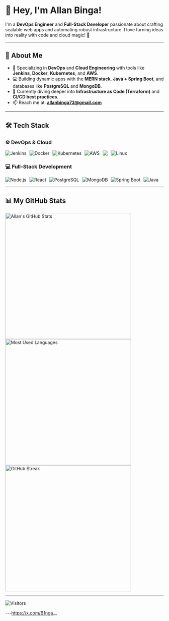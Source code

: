 # 👋 Hey, I'm Allan Binga!

I'm a **DevOps Engineer** and **Full-Stack Developer** passionate about crafting scalable web apps and automating robust infrastructure. I love turning ideas into reality with code and cloud magic! 🚀

---

## 🌟 About Me

- 🔧 Specializing in **DevOps** and **Cloud Engineering** with tools like **Jenkins**, **Docker**, **Kubernetes**, and **AWS**.
- 💻 Building dynamic apps with the **MERN stack**, **Java + Spring Boot**, and databases like **PostgreSQL** and **MongoDB**.
- 🌱 Currently diving deeper into **Infrastructure as Code (Terraform)** and **CI/CD best practices**.
- 📫 Reach me at: **[allanbinga73@gmail.com](mailto:allanbinga73@gmail.com)**

---

## 🛠️ Tech Stack

### ⚙️ DevOps & Cloud

<div style="display: flex; gap: 10px; flex-wrap: wrap;">
  <img src="https://img.shields.io/badge/Jenkins-%23D24939.svg?style=flat-square&logo=jenkins&logoColor=white" alt="Jenkins" />
  <img src="https://img.shields.io/badge/Docker-%232496ED.svg?style=flat-square&logo=docker&logoColor=white" alt="Docker" />
  <img src="https://img.shields.io/badge/Kubernetes-%23326CE5.svg?style=flat-square&logo=kubernetes&logoColor=white" alt="Kubernetes" />
  <img src="https://img.shields.io/badge/AWS-%23FF9900.svg?style=flat-square&logo=amazon-aws&logoColor=white" alt="AWS" />
  <img src="https://img.shields.io/badge/">
  <img src="https://img.shields.io/badge/Linux-%23FCC624.svg?style=flat-square&logo=linux&logoColor=black" alt="Linux" />
</div>

### 💻 Full-Stack Development

<div style="display: flex; gap: 10px; flex-wrap: wrap;">
  <img src="https://img.shields.io/badge/Node.js-%23339933.svg?style=flat-square&logo=node.js&logoColor=white" alt="Node.js" />
  <img src="https://img.shields.io/badge/React-%2320232a.svg?style=flat-square&logo=react&logoColor=%2361DAFB" alt="React" />
  <img src="https://img.shields.io/badge/PostgreSQL-%23316192.svg?style=flat-square&logo=postgresql&logoColor=white" alt="PostgreSQL" />
  <img src="https://img.shields.io/badge/MongoDB-%2347A248.svg?style=flat-square&logo=mongodb&logoColor=white" alt="MongoDB" />
  <img src="https://img.shields.io/badge/Spring_Boot-%236DB33F.svg?style=flat-square&logo=spring-boot&logoColor=white" alt="Spring Boot" />
  <img src="https://img.shields.io/badge/Java-%23ED8B00.svg?style=flat-square&logo=java&logoColor=white" alt="Java" />
</div>

---

## 📊 My GitHub Stats

<img src="https://github-readme-stats.vercel.app/api?username=Allan-Binga&show_icons=true&theme=radical" alt="Allan's GitHub Stats" width="400" />
<img src="https://github-readme-stats.vercel.app/api/top-langs/?username=Allan-Binga&exclude_repo=python-sandbox,school-python-lab&layout=compact&theme=radical" alt="Most Used Languages" width="400"/>

<img src="https://streak-stats.demolab.com/?user=Allan-Binga&theme=radical" alt="GitHub Streak" width="400" />

---

<!-- ## 📫 Let's Connect
- 💼 [LinkedIn](https://www.linkedin.com/in/allanbinga) *Update with your link*
- 🌐 [Portfolio](https://allanbinga.dev) *Update with your link*
- 🐦 [Twitter](https://x.com/B1nga__) *Optional: add your handle* -->

![Visitors](https://visitor-badge.glitch.me/badge?page_id=Allan-Binga.Allan-Binga&left_color=black&right_color=purple)

---https://x.com/B1nga__
